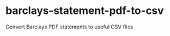 barclays-statement-pdf-to-csv
=============================

Convert Barclays PDF statements to useful CSV files
